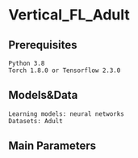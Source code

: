 # Vertical_FL_Adult

Prerequisites
-----
    Python 3.8
    Torch 1.8.0 or Tensorflow 2.3.0
Models&Data
-----
    Learning models: neural networks
    Datasets: Adult
Main Parameters
-----
